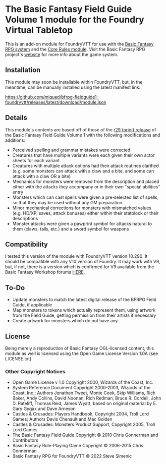 # The Basic Fantasy Field Guide Volume 1 module for the Foundry Virtual Tabletop
This is an add-on module for FoundryVTT for use with the [Basic Fantasy RPG system](https://github.com/orffen/basicfantasyrpg) and the [Core Rules module](https://github.com/Stew-rt/basicfantasyrpg-corerules-en). Visit the Basic Fantasy RPG project's [website](https://basicfantasy.org/) for more info about the game system.

## Installation
This module may soon be installable within FoundryVTT, but, in the meantime, can be manually installed using the latest manifest link:

https://github.com/miqued/bfrpg-fieldguide1-foundryvtt/releases/latest/download/module.json

## Details
This module's contents are based off of those of the [r29 (print) release](https://basicfantasy.org/downloads/Basic-Fantasy-Field-Guide-r29.pdf) of the Basic Fantasy Field Guide Volume 1 with the following modifications and additions:
* Perceived spelling and grammar mistakes were corrected
* Creatures that have multiple variants were each given their own actor sheets for each variant
* Creatures with multiple attack options had their attack routines clarified (e.g. some monsters can attack with a claw and a bite, and some can attack with a claw OR a bite)
* Mechanics for monsters were removed from the description and placed either with the attacks they accompany or in their own "special abilities" entry
* Monsters which can cast spells were given a pre-selected list of spells, so that they may be used without any GM preparation
* Minor mechanical corrections for monsters with mismatched values (e.g. HD/XP, saves, attack bonuses) either within their statblock or their descriptions
* Monster attacks were given a pawprint symbol for attacks natural to them (claws, tails, etc.) and a sword symbol for weapons

## Compatibility
I tested this version of the module with FoundryVTT version 10.290. It should be compatible with any V10 version of Foundry. It may work with V9, but, if not, there is a version which is confirmed for V9 available from the Basic Fantasy Workshop forums [HERE](https://basicfantasy.org/forums/viewtopic.php?f=19&t=4543&p=82532#p82532).

## To-Do
* Update monsters to match the latest digital release of the BFRPG Field Guide, if applicable
* Map monsters to tokens which actually represent them, using artwork from the Field Guide, getting permission from their artists if necessary
* Create artwork for monsters which do not have any

## License
Being merely a reproduction of Basic Fantasy OGL-licensed content, this module as well is licensed using the Open Game License Version 1.0A (see LICENSE.txt)

### Other Copyright Notices
- Open Game License v 1.0 Copyright 2000, Wizards of the Coast, Inc.
- System Reference Document Copyright 2000-2003, Wizards of the Coast, Inc.; Authors Jonathan Tweet, Monte Cook, Skip Williams, Rich Baker, Andy Collins, David Noonan, Rich Redman, Bruce R. Cordell, John D. Rateliff, Thomas Reid, James Wyatt, based on original material by E. Gary Gygax and Dave Arneson
- Castles & Crusades: Players Handbook, Copyright 2004, Troll Lord Games; Authors Davis Chenault and Mac Golden
- Castles & Crusades: Monsters Product Support, Copyright 2005, Troll Lord Games
- The Basic Fantasy Field Guide Copyright © 2010 Chris Gonnerman and Contributors
- Basic Fantasy Role-Playing Game Copyright © 2006-2015 Chris Gonnerman
- Basic Fantasy RPG for FoundryVTT © 2022 Steve Simenic
